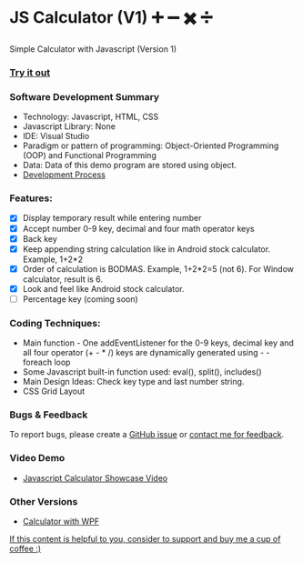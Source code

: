 # JS Calculator (V1)  :heavy_plus_sign: :heavy_minus_sign: :heavy_multiplication_x: :heavy_division_sign:
Simple Calculator with Javascript (Version 1)

### [Try it out](https://ngaisteve1.github.io/calculator/)

### Software Development Summary
- Technology: Javascript, HTML, CSS
- Javascript Library: None
- IDE: Visual Studio
- Paradigm or pattern of programming: Object-Oriented Programming (OOP) and Functional Programming
- Data: Data of this demo program are stored using object.
- [Development Process](http://js.findingsteve.net/CalculatorAndroidDevLog.cshtml)

### Features:
- [x] Display temporary result while entering number
- [x] Accept number 0-9 key, decimal and four math operator keys
- [x] Back key
- [x] Keep appending string calculation like in Android stock calculator. Example, 1+2*2
- [x] Order of calculation is BODMAS. Example, 1+2*2=5 (not 6). For Window calculator, result is 6.
- [x] Look and feel like Android stock calculator.
- [ ] Percentage key (coming soon)

### Coding Techniques:
- Main function - One addEventListener for the 0-9 keys, decimal key and all four operator (+ - * /) keys are dynamically generated using - - foreach loop
- Some Javascript built-in function used: eval(), split(), includes()
- Main Design Ideas: Check key type and last number string.
- CSS Grid Layout

### Bugs & Feedback

To report bugs, please create a [GitHub issue](https://github.com/ngaisteve1/calculator/issues) or [contact me for feedback](http://www.findingsteve.net/steve-ngai/).

### Video Demo
- [Javascript Calculator Showcase Video](https://youtu.be/BSywP9Uoub8)

### Other Versions
- [Calculator with WPF](https://github.com/ngaisteve1/CalculatorWPF)

[If this content is helpful to you, consider to support and buy me a cup of coffee :) ](https://ko-fi.com/V7V2PN67)
